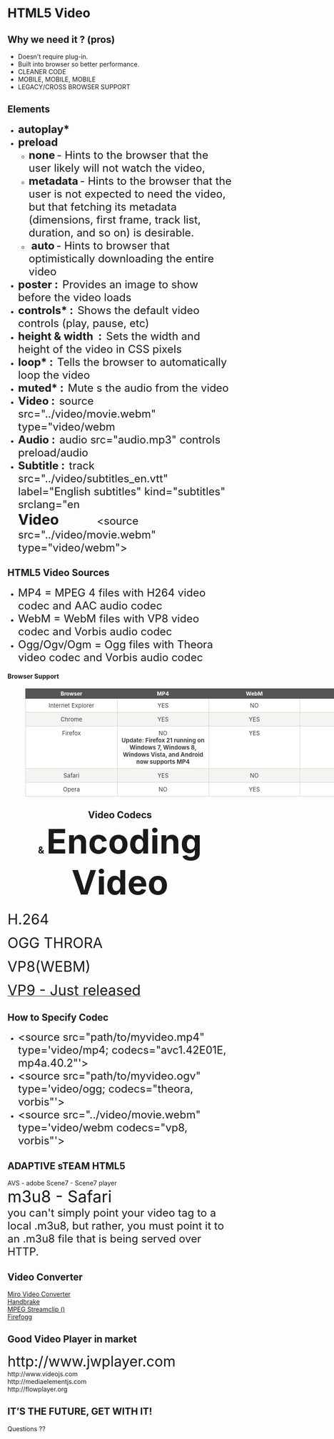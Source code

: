 <html>
    <head>
        <title></title>
    </head>
    <body>
        <h1>
            HTML5 Video
        </h1>
        <h2>
            Why we need it ? (pros)
        </h2>
        <ul>
            <li>
                <span style="text-align: center;">Doesn't require plug-in.&nbsp;</span>
            </li>
            <li>
                <span style="text-align: center;">Built into browser so better performance.</span>
            </li>
            <li>
                <span style="text-align: center;">CLEANER CODE</span>
            </li>
            <li>
                <span style="text-align: center;">MOBILE, MOBILE, MOBILE</span>
            </li>
            <li>
                <span style="text-align: center;">LEGACY/CROSS BROWSER SUPPORT</span>
            </li>
        </ul>
        <h2>
            Elements
        </h2>
        <p class="p1" style="text-align: left;"></p>
        <ul>
            <li>
                <span style="font-size: 24px;"><b>autoplay*</b></span>
            </li>
            <li>
                <span><font style="font-size: 24px;"><b>preload</b></font></span>
            </li>
            <li style="list-style: none; display: inline">
                <ul>
                    <li>
                        <b style="background-color: rgba(255, 255, 255, 0.0470588); font-size: 24px;">none</b> <span style="background-color: rgba(255, 255, 255, 0.0470588); font-size: 24px;">- Hints to the browser that the user likely will not watch the video,&nbsp;</span>
                    </li>
                    <li>
                        <b style="font-size: 24px; background-color: rgba(255, 255, 255, 0.0470588);">metadata</b> <span style="font-size: 24px; background-color: rgba(255, 255, 255, 0.0470588);">- Hints to the browser that the user is not expected to need the video, but that fetching its metadata (dimensions, first frame, track list, duration, and so on) is desirable.</span>
                    </li>
                    <li>
                        <b style="font-size: 24px; background-color: rgba(255, 255, 255, 0.0470588);"><span class="Apple-tab-span">&nbsp;</span>auto</b> <span style="font-size: 24px; background-color: rgba(255, 255, 255, 0.0470588);">- Hints to browser that optimistically downloading the entire video</span>
                    </li>
                </ul>
            </li>
            <li>
                <font style="font-family: inherit; font-style: inherit; font-variant: inherit; font-weight: inherit; font-size: 24px;"><b>poster :&nbsp;</b></font> <span style="font-size: 24px;">Provides an image to show before the video loads</span>
            </li>
            <li>
                <font style="font-family: inherit; font-style: inherit; font-variant: inherit; font-weight: inherit; font-size: 24px;"><b>controls* :&nbsp;</b></font> <span style="font-size: 24px;">Shows the default video controls (play, pause, etc)</span>
            </li>
            <li>
                <font style="font-family: inherit; font-style: inherit; font-variant: inherit; font-weight: inherit; font-size: 24px;"><b>height &amp; width &nbsp;:&nbsp;</b></font> <span style="font-size: 24px;">Sets the width and height of the video in CSS pixels</span>
            </li>
            <li>
                <font style="font-family: inherit; font-style: inherit; font-variant: inherit; font-weight: inherit; font-size: 24px;"><b>loop* :&nbsp;</b></font> <span style="font-size: 24px;">Tells the browser to automatically loop the video</span>
            </li>
            <li>
                <font style="font-family: inherit; font-style: inherit; font-variant: inherit; font-weight: inherit; font-size: 24px;"><b>muted* :&nbsp;</b></font> <span style="font-size: 24px;">Mute s the audio from the video</span>
            </li>
            <li>
                <font style="font-family: inherit; font-style: inherit; font-variant: inherit; font-weight: inherit; font-size: 24px;"><b>Video :&nbsp;</b></font> <span style="font-size: 24px;">source src="../video/movie.webm" type="video/webm</span>
            </li>
            <li>
                <font style="font-family: inherit; font-style: inherit; font-variant: inherit; font-weight: inherit; font-size: 24px;"><b>Audio :&nbsp;</b></font> <span style="font-size: 24px;">audio src="audio.mp3" controls preload/audio</span>
            </li>
            <li>
                <font style="font-family: inherit; font-style: inherit; font-variant: inherit; font-weight: inherit; font-size: 24px;"><b>Subtitle :&nbsp;</b></font> <span style="font-size: 24px;">track src="../video/subtitles_en.vtt" label="English subtitles" kind="subtitles" srclang="en</span>
            </li>
            <li style="list-style: none">
                <font style="font-size: 32px;"><b>Video</b></font> <font style="font-size: 24px;">&nbsp; &nbsp; &nbsp; &nbsp; &nbsp; &nbsp; &lt;source src="../video/movie.webm" type="video/webm"&gt;</font>
            </li>
        </ul>
        <h2>
            HTML5 Video Sources
        </h2>
        <div>
            <ul>
            <div style="text-align: left;">
                <li>
                    <font style="font-size: 24px;">MP4 = MPEG 4 files with H264 video codec and AAC audio codec</font>
                </li>
                <li>
                    <font style="font-size: 24px;">WebM = WebM files with VP8 video codec and Vorbis audio codec</font>
                </li>
                <li>
                    <font style="font-size: 24px;">Ogg/Ogv/Ogm = Ogg files with Theora video codec and Vorbis audio codec</font>
                </li>
            </div>
        </ul>
        </div>
        <section>
            <h4 style="text-align: left;">
            Browser Support
            </h4>
            <blockquote style="margin: 0 0 0 40px; border: none; padding: 0px;">
                <div>
                    <table class="reference notranslate" style="font-variant: normal; font-size: 13px; width: 821px; color: rgb(64, 64, 64); font-style: normal; background-color: rgb(255, 255, 255);">
                        <tbody>
                            <tr style="background-color: rgb(246, 244, 240);">
                                <th style="text-align: center; font-size: 12px; color: rgb(255, 255, 255); background-color: rgb(85, 85, 85); border: 1px solid rgb(85, 85, 85); padding: 3px; vertical-align: top; width: 199px;">
                                    Browser
                                </th>
                                <th style="text-align: center; font-size: 12px; color: rgb(255, 255, 255); background-color: rgb(85, 85, 85); border: 1px solid rgb(85, 85, 85); padding: 3px; vertical-align: top; width: 198px;">
                                    MP4
                                </th>
                                <th style="text-align: center; font-size: 12px; color: rgb(255, 255, 255); background-color: rgb(85, 85, 85); border: 1px solid rgb(85, 85, 85); padding: 3px; vertical-align: top; width: 198px;">
                                    WebM
                                </th>
                                <th style="text-align: center; font-size: 12px; color: rgb(255, 255, 255); background-color: rgb(85, 85, 85); border: 1px solid rgb(85, 85, 85); padding: 3px; vertical-align: top; width: 198px;">
                                    Ogg
                                </th>
                            </tr>
                            <tr>
                                <td style="text-align: center; font-size: 13px; border: 1px solid rgb(212, 212, 212); padding: 7px 5px; vertical-align: top;">
                                    Internet Explorer
                                </td>
                                <td style="text-align: center; font-size: 13px; border: 1px solid rgb(212, 212, 212); padding: 7px 5px; vertical-align: top;">
                                    YES
                                </td>
                                <td style="text-align: center; font-size: 13px; border: 1px solid rgb(212, 212, 212); padding: 7px 5px; vertical-align: top;">
                                    NO
                                </td>
                                <td style="text-align: center; font-size: 13px; border: 1px solid rgb(212, 212, 212); padding: 7px 5px; vertical-align: top;">
                                    NO
                                </td>
                            </tr>
                            <tr style="background-color: rgb(246, 244, 240);">
                                <td style="text-align: center; font-size: 13px; border: 1px solid rgb(212, 212, 212); padding: 7px 5px; vertical-align: top;">
                                    Chrome
                                </td>
                                <td style="text-align: center; font-size: 13px; border: 1px solid rgb(212, 212, 212); padding: 7px 5px; vertical-align: top;">
                                    YES
                                </td>
                                <td style="text-align: center; font-size: 13px; border: 1px solid rgb(212, 212, 212); padding: 7px 5px; vertical-align: top;">
                                    YES
                                </td>
                                <td style="text-align: center; font-size: 13px; border: 1px solid rgb(212, 212, 212); padding: 7px 5px; vertical-align: top;">
                                    YES
                                </td>
                            </tr>
                            <tr>
                                <td style="text-align: center; font-size: 13px; border: 1px solid rgb(212, 212, 212); padding: 7px 5px; vertical-align: top;">
                                    Firefox
                                </td>
                                <td style="font-size: 13px; border: 1px solid rgb(212, 212, 212); padding: 7px 5px; vertical-align: top;">
                                    <div style="text-align: center;">
                                        NO
                                    </div>
                                    <div style="text-align: center;">
                                        <strong><strong>Update:</strong>&nbsp;Firefox 21 running on Windows 7, Windows 8, Windows Vista, and Android now supports MP4</strong>
                                    </div>
                                </td>
                                <td style="text-align: center; font-size: 13px; border: 1px solid rgb(212, 212, 212); padding: 7px 5px; vertical-align: top;">
                                    YES
                                </td>
                                <td style="text-align: center; font-size: 13px; border: 1px solid rgb(212, 212, 212); padding: 7px 5px; vertical-align: top;">
                                    YES
                                </td>
                            </tr>
                            <tr style="background-color: rgb(246, 244, 240);">
                                <td style="text-align: center; font-size: 13px; border: 1px solid rgb(212, 212, 212); padding: 7px 5px; vertical-align: top;">
                                    Safari
                                </td>
                                <td style="text-align: center; font-size: 13px; border: 1px solid rgb(212, 212, 212); padding: 7px 5px; vertical-align: top;">
                                    YES
                                </td>
                                <td style="text-align: center; font-size: 13px; border: 1px solid rgb(212, 212, 212); padding: 7px 5px; vertical-align: top;">
                                    NO
                                </td>
                                <td style="text-align: center; font-size: 13px; border: 1px solid rgb(212, 212, 212); padding: 7px 5px; vertical-align: top;">
                                    NO
                                </td>
                            </tr>
                            <tr>
                                <td style="text-align: center; font-size: 13px; border: 1px solid rgb(212, 212, 212); padding: 7px 5px; vertical-align: top;">
                                    Opera
                                </td>
                                <td style="text-align: center; font-size: 13px; border: 1px solid rgb(212, 212, 212); padding: 7px 5px; vertical-align: top;">
                                    NO
                                </td>
                                <td style="text-align: center; font-size: 13px; border: 1px solid rgb(212, 212, 212); padding: 7px 5px; vertical-align: top;">
                                    YES
                                </td>
                                <td style="text-align: center; font-size: 13px; border: 1px solid rgb(212, 212, 212); padding: 7px 5px; vertical-align: top;">
                                    YES
                                </td>
                            </tr>
                        </tbody>
                    </table>
                </div>
            </blockquote>
            <div style="text-align: left;"></div>
        </section>
        <section>
            <section>
                <h2 style="text-align: center;">
                    Video Codecs &amp;&nbsp;<span style="font-size: 75.96px;">Encoding Video</span>
                </h2>
                <div>
                    <p>
                        <font style="font-size: 32px;">H.264</font>
                    </p>
                    <p>
                        <font style="font-size: 32px;">OGG THRORA</font>
                    </p>
                    <p>
                        <font style="font-size: 32px;">VP8(WEBM)</font>
                    </p>
                    <p>
                        <a href="http://techcrunch.com/2014/01/02/googles-vp9-video-codec-gets-backing-from-arm-nvidia-sony-and-others-gives-4k-video-streaming-a-fighting-chance/?utm_campaign=fb&amp;ncid=fb"><font style="font-size: 32px;">VP9 - Just released</font></a>
                    </p>
                </div>
            </section>
            <section>
                <h2>
                    How to Specify Codec&nbsp;
                </h2>
                <div>
                    <div>
                        <ul>
                            <li style="text-align: left;">
                                <span style="font-size: 24px; text-align: center;">&lt;source src="path/to/myvideo.mp4" type='video/mp4; codecs="avc1.42E01E, mp4a.40.2"'&gt;</span>
                            </li>
                            <li style="text-align: left;">
                                <span style="font-size: 24px; text-align: center;">&lt;source src="path/to/myvideo.ogv" type='video/ogg; codecs="theora, vorbis"'&gt;</span>
                            </li>
                            <li style="text-align: left;">
                                <span style="font-size: 24px; text-align: center;">&lt;source src="../video/movie.webm" type='video/webm codecs="vp8, vorbis"'&gt;</span>
                            </li>
                        </ul>
                    </div>
                </div>
            </section>
        </section>
        <section>
            <h2>
                ADAPTIVE sTEAM HTML5
            </h2>
            <div>
                AVS - adobe Scene7 - Scene7 player
            </div>
            <div>
                <div style="font-size: 36.11820602416992px; font-style: normal; font-variant: normal;">
                    m3u8 - Safari
                </div>
                <div>
                    <span><font style="font-size: 24px;">you can't simply point your video tag to a local .m3u8, but rather, you must point it to an .m3u8 file that is being served over HTTP.</font></span>
                </div>
                <div style="font-size: 36.11820602416992px; font-style: normal; font-variant: normal;"></div>
            </div>
        </section>
        <section>
            <h2>
                Video Converter
            </h2>
            <div>
                <div>
                    <a href="http://www.mirovideoconverter.com/">Miro Video Converter</a>
                </div>
                <div>
                    <a href="http://handbrake.fr/">Handbrake</a>
                </div>
                <div>
                    <a href="http://www.squared5.com/">MPEG Streamclip ()</a>
                </div>
                <div>
                    <a href="http://firefogg.org/">Firefogg</a>
                </div>
            </div>
        </section>
        <section>
            <h2>
                Good Video Player in market&nbsp;
            </h2>
            <div>
                <font style="font-size: 32px;">http://www.jwplayer.com</font> http://www.videojs.com
            </div>
            <div>
                http://mediaelementjs.com
            </div>
            <div>
                http://flowplayer.org
            </div>
        </section>
        <section>
            <h2>
                IT’S THE FUTURE, GET WITH IT!
            </h2>
            <div>
                Questions ??
            </div>
        </section>
    </body>
</html>
